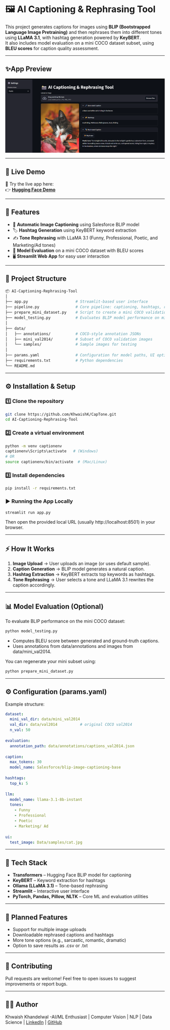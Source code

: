 # 🖼️ AI Captioning & Rephrasing Tool

This project generates captions for images using **BLIP (Bootstrapped Language Image Pretraining)** and then rephrases them into different tones using **LLaMA 3.1**, with hashtag generation powered by **KeyBERT**.  
It also includes model evaluation on a mini COCO dataset subset, using **BLEU scores** for caption quality assessment.

---

## ✨App Preview
![App Preview](Data/preview.png)

---

## 🚀 Live Demo

🎯 Try the live app here:  
👉 [**Hugging Face Demo**](https://huggingface.co/spaces/KhwaishK/CapTone)

---

## 📸 Features

- 🧠 **Automatic Image Captioning** using Salesforce BLIP model  
- 🏷️ **Hashtag Generation** using KeyBERT keyword extraction  
- ✍️ **Tone Rephrasing** with LLaMA 3.1 (Funny, Professional, Poetic, and Marketing/Ad tones)  
- 🧪 **Model Evaluation** on a mini COCO dataset with BLEU scores  
- 🖥️ **Streamlit Web App** for easy user interaction  

---

## 🧩 Project Structure
```graphql
📦 AI-Captioning-Rephrasing-Tool
│
├── app.py                     # Streamlit-based user interface
├── pipeline.py                # Core pipeline: captioning, hashtags, rephrasing
├── prepare_mini_dataset.py    # Script to create a mini COCO validation dataset
├── model_testing.py           # Evaluates BLIP model performance on mini dataset (BLEU)
│
├── data/
│   ├── annotations/           # COCO-style annotation JSONs
│   ├── mini_val2014/          # Subset of COCO validation images
│   └── samples/               # Sample images for testing
│
├── params.yaml                # Configuration for model paths, UI options, and parameters
├── requirements.txt           # Python dependencies
└── README.md
```

---

## ⚙️ Installation & Setup
### 1️⃣ Clone the repository 
```bash
git clone https://github.com/KhwaishK/CapTone.git
cd AI-Captioning-Rephrasing-Tool
```

### 2️⃣ Create a virtual environment
```bash
python -m venv captionenv
captionenv\Scripts\activate   # (Windows)
# OR
source captionenv/bin/activate  # (Mac/Linux)
```

### 3️⃣ Install dependencies
```bash
pip install -r requirements.txt
```
### ▶️ Running the App Locally
```bash
streamlit run app.py
```
Then open the provided local URL (usually http://localhost:8501) in your browser.

---

## ⚡ How It Works
1. **Image Upload** → User uploads an image (or uses default sample).
2. **Caption Generation** → BLIP model generates a natural caption.
3. **Hashtag Extraction** → KeyBERT extracts top keywords as hashtags.
4. **Tone Rephrasing** → User selects a tone and LLaMA 3.1 rewrites the caption accordingly.

---

## 📊 Model Evaluation (Optional)
To evaluate BLIP performance on the mini COCO dataset:
```bash
python model_testing.py
```
- Computes BLEU score between generated and ground-truth captions.
- Uses annotations from data/annotations and images from data/mini_val2014.
  
You can regenerate your mini subset using:
```bash
python prepare_mini_dataset.py
```

---
## ⚙️ Configuration (params.yaml)
Example structure:
```yaml
dataset:
  mini_val_dir: data/mini_val2014
  val_dir: data/val2014          # original COCO val2014 
  n_val: 50

evaluation:
  annotation_path: data/annotations/captions_val2014.json

caption:
  max_tokens: 30
  model_name: Salesforce/blip-image-captioning-base

hashtags:
  top_k: 5

llm:
  model_name: llama-3.1-8b-instant
  tones:
    - Funny
    - Professional
    - Poetic
    - Marketing/ Ad

ui:
  test_image: Data/samples/cat.jpg
```

---

## 🧠 Tech Stack
- **Transformers** – Hugging Face BLIP model for captioning
- **KeyBERT** – Keyword extraction for hashtags
- **Ollama (LLaMA 3.1)** – Tone-based rephrasing
- **Streamlit** – Interactive user interface
- **PyTorch, Pandas, Pillow, NLTK** – Core ML and evaluation utilities

---

## 📌 Planned Features
- Support for multiple image uploads
- Downloadable rephrased captions and hashtags
- More tone options (e.g., sarcastic, romantic, dramatic)
- Option to save results as .csv or .txt

---

## 🤝 Contributing
Pull requests are welcome! Feel free to open issues to suggest improvements or report bugs.

---

## 👩‍💻 Author
Khwaish Khandelwal
-AI/ML Enthusiast | Computer Vision | NLP | Data Science | 
[LinkedIn](https://www.linkedin.com/in/khwaish-khandelwal-543b9725a/) | [GitHub](https://github.com/KhwaishK)
